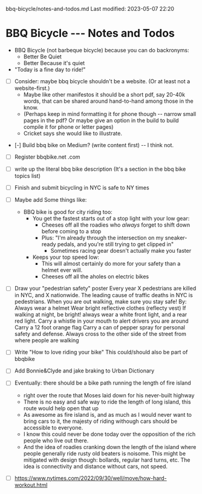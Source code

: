 bbq-bicycle/notes-and-todos.md
Last modified: 2023-05-07 22:20

# BBQ Bicycle --- Notes and Todos
* BBQ Bicycle (not barbeque bicycle) because you can do backronyms:
	* Better Be Quiet
	* Better Because it's quiet
* "Today is a fine day to ride!"
* [ ] Consider: maybe bbq bicycle shouldn't be a website. (Or at least not a website-first.)
	* Maybe like other manifestos it should be a short pdf, say 20-40k words, that can be shared around hand-to-hand among those in the know. 
	* (Perhaps keep in mind formatting it for phone though -- narrow small pages in the pdf? Or maybe give an option in the build to build compile it for phone or letter pages)
	* Cricket says she would like to illustrate.
* [-] Build bbq bike on Medium? (write content first) -- I think not.
* [ ] Register bbqbike.net .com
* [ ] write up the literal bbq bike description (It's a section in the bbq bike topics list)
* [ ] Finish and submit bicycling in NYC is safe to NY times
* [ ] Maybe add Some things like:
	* BBQ bike is good for city riding too:
		* You get the fastest starts out of a stop light with your low gear:
			* Cheeses off all the roadies who *always* forget to shift down before coming to a stop
			* Plus: "I'm already through the intersection on my sneaker-ready pedals, and you're still trying to get clipped in"
				* Sometimes racing gear doesn't actually make you faster
		* Keeps your top speed low:
			* This will almost certainly do more for your safety than a helmet ever will.
			* Cheeses off all the aholes on electric bikes
* [ ] Draw your "pedestrian safety" poster
	Every year X pedestrians are killed in NYC, and X nationwide. The leading cause of traffic deaths in NYC is pedestrians.
	When you are out walking, make sure you stay safe!
	By:
		Always wear a helmet
		Wear bright reflective clothes
			(reflecty vest)
		If walking at night, be bright! always wear a white front light, and a rear red light.
		Carry a whistle in your mouth to alert drivers you are around
		Carry a 12 foot orange flag
		Carry a can of pepper spray for personal safety and defense.
		Always cross to the other side of the street from where people are walking
* [ ] Write "How to love riding your bike"
	This could/should also be part of bbqbike
* [ ] Add Bonnie&Clyde and jake braking to Urban Dictionary
* [ ] Eventually: there should be a bike path running the length of fire island 
	* right over the route that Moses laid down for his never-built highway
	* There is no easy and safe way to ride the length of long island, this route would help open that up
	* As awesome as fire island is, and as much as I would never want to bring cars to it, the majesty of riding withough cars should be accessible to everyone.
	* I know this could never be done today over the opposition of the rich people who live out there.
	* And the idea of roadies cranking down the length of the island where people generally ride rusty old beaters is noisome. This might be mitigated with design though: bollards, regular hard turns, etc. The idea is connectivity and distance without cars, not speed.
* [ ] https://www.nytimes.com/2022/09/30/well/move/how-hard-workout.html






